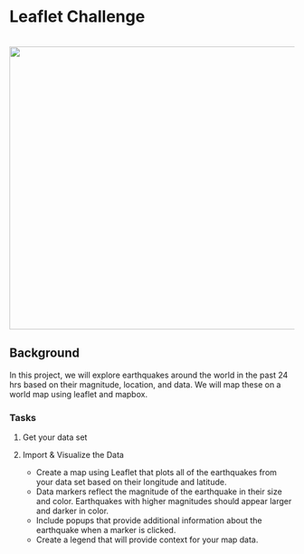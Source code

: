 # Leaflet Challenge
<br> 

<img src = "https://encrypted-tbn0.gstatic.com/images?q=tbn%3AANd9GcQAGWuUTdtZgX4qxDqtUNvvigsluhR2jG-G3CL_IIfEsJVphODP&usqp=CAU" width = 800 height = 500 >

## Background 

In this project, we will explore earthquakes around the world in the past 24 hrs based on their magnitude, location, and data. We will map these on a world map using leaflet and mapbox. 

### Tasks 

1. Get your data set

2. Import & Visualize the Data

     <ul> 
     
     <li> Create a map using Leaflet that plots all of the earthquakes from your data set based on their longitude and              latitude. </li>
     <li> Data markers reflect the magnitude of the earthquake in their size and color. Earthquakes with higher                           magnitudes should appear larger and darker in color. </li>
     <li> Include popups that provide additional information about the earthquake when a marker is clicked. </li>
     <li> Create a legend that will provide context for your map data.  </li>

     </ul>

